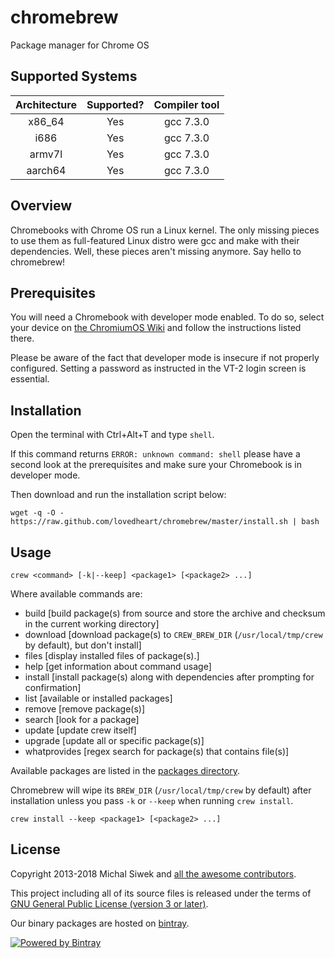 chromebrew
==========

Package manager for Chrome OS

Supported Systems
-----------------

| Architecture | Supported? | Compiler tool |
|:---:|:---:|:---:|
| x86_64 | Yes | gcc 7.3.0 |
| i686 | Yes | gcc 7.3.0 |
| armv7l | Yes | gcc 7.3.0 |
| aarch64 | Yes | gcc 7.3.0 |

Overview
--------

Chromebooks with Chrome OS run a Linux kernel. The only missing pieces to use them as full-featured Linux distro were gcc and make with their dependencies. Well, these pieces aren't missing anymore. Say hello to chromebrew!

Prerequisites
-------------

You will need a Chromebook with developer mode enabled.  To do so, select your device on
[the ChromiumOS Wiki](https://www.chromium.org/chromium-os/developer-information-for-chrome-os-devices) and follow the instructions listed there.

Please be aware of the fact that developer mode is insecure if not properly configured. Setting a password as instructed in the VT-2 login screen is essential.

Installation
------------
Open the terminal with Ctrl+Alt+T and type `shell`.

If this command returns `ERROR: unknown command: shell` please have a second look at the prerequisites and make sure your Chromebook is in developer mode.

Then download and run the installation script below:

    wget -q -O - https://raw.github.com/lovedheart/chromebrew/master/install.sh | bash

Usage
-----

    crew <command> [-k|--keep] <package1> [<package2> ...]

Where available commands are:

  * build [build package(s) from source and store the archive and checksum in the current working directory]
  * download [download package(s) to `CREW_BREW_DIR` (`/usr/local/tmp/crew` by default), but don't install]
  * files [display installed files of package(s).]
  * help [get information about command usage]
  * install [install package(s) along with dependencies after prompting for confirmation]
  * list [available or installed packages]
  * remove [remove package(s)]
  * search [look for a package]
  * update [update crew itself]
  * upgrade [update all or specific package(s)]
  * whatprovides [regex search for package(s) that contains file(s)]

Available packages are listed in the [packages directory](https://github.com/skycocker/chromebrew/tree/master/packages).

Chromebrew will wipe its `BREW_DIR` (`/usr/local/tmp/crew` by default) after installation unless you pass `-k` or `--keep` when running `crew install`.

    crew install --keep <package1> [<package2> ...]

License
-------

Copyright 2013-2018 Michal Siwek and [all the awesome contributors](https://github.com/skycocker/chromebrew/graphs/contributors).

This project including all of its source files is released under the terms of [GNU General Public License (version 3 or later)](http://www.gnu.org/licenses/gpl.txt).

Our binary packages are hosted on [bintray](https://bintray.com/chromebrew/chromebrew).

<a href="https://bintray.com/chromebrew/chromebrew" target="_blank"><img src="https://github.com/skycocker/chromebrew/blob/master/images/Powered-by-Bintray_Banner_16-6-16-green.png" alt="Powered by Bintray" /></a>
